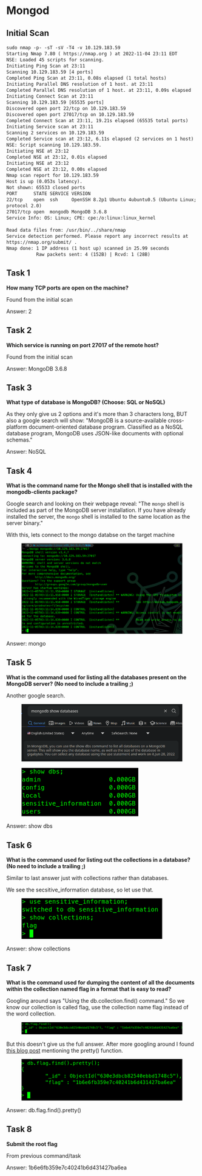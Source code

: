 # Mongod

## Initial Scan

```
sudo nmap -p- -sT -sV -T4 -v 10.129.183.59
Starting Nmap 7.80 ( https://nmap.org ) at 2022-11-04 23:11 EDT
NSE: Loaded 45 scripts for scanning.
Initiating Ping Scan at 23:11
Scanning 10.129.183.59 [4 ports]
Completed Ping Scan at 23:11, 0.08s elapsed (1 total hosts)
Initiating Parallel DNS resolution of 1 host. at 23:11
Completed Parallel DNS resolution of 1 host. at 23:11, 0.09s elapsed
Initiating Connect Scan at 23:11
Scanning 10.129.183.59 [65535 ports]
Discovered open port 22/tcp on 10.129.183.59
Discovered open port 27017/tcp on 10.129.183.59
Completed Connect Scan at 23:11, 19.21s elapsed (65535 total ports)
Initiating Service scan at 23:11
Scanning 2 services on 10.129.183.59
Completed Service scan at 23:12, 6.11s elapsed (2 services on 1 host)
NSE: Script scanning 10.129.183.59.
Initiating NSE at 23:12
Completed NSE at 23:12, 0.01s elapsed
Initiating NSE at 23:12
Completed NSE at 23:12, 0.00s elapsed
Nmap scan report for 10.129.183.59
Host is up (0.053s latency).
Not shown: 65533 closed ports
PORT      STATE SERVICE VERSION
22/tcp    open  ssh     OpenSSH 8.2p1 Ubuntu 4ubuntu0.5 (Ubuntu Linux; protocol 2.0)
27017/tcp open  mongodb MongoDB 3.6.8
Service Info: OS: Linux; CPE: cpe:/o:linux:linux_kernel

Read data files from: /usr/bin/../share/nmap
Service detection performed. Please report any incorrect results at https://nmap.org/submit/ .
Nmap done: 1 IP address (1 host up) scanned in 25.99 seconds
           Raw packets sent: 4 (152B) | Rcvd: 1 (28B)
```

## Task 1

**How many TCP ports are open on the machine?**

Found from the initial scan

Answer: 2

## Task 2

**Which service is running on port 27017 of the remote host?**

Found from the initial scan

Answer: MongoDB 3.6.8

## Task 3

**What type of database is MongoDB? (Choose: SQL or NoSQL)**

As they only give us 2 options and it's more than 3 characters long, BUT also a google search will show: "MongoDB is a source-available cross-platform document-oriented database program. Classified as a NoSQL database program, MongoDB uses JSON-like documents with optional schemas."

Answer: NoSQL

## Task 4

**What is the command name for the Mongo shell that is installed with the mongodb-clients package?**

Google search and looking on their webpage reveal: "The `mongo` shell is included as part of the MongoDB server installation. If you have already installed the server, the `mongo` shell is installed to the same location as the server binary."

With this, lets connect to the mongo databse on the target machine

<figure><img src="../../../../.gitbook/assets/image (427).png" alt=""><figcaption></figcaption></figure>

Answer: mongo

## Task 5

**What is the command used for listing all the databases present on the MongoDB server? (No need to include a trailing ;)**

Another google search.

<figure><img src="../../../../.gitbook/assets/image (18) (5).png" alt=""><figcaption></figcaption></figure>

<figure><img src="../../../../.gitbook/assets/image (112).png" alt=""><figcaption></figcaption></figure>

Answer: show dbs

## Task 6

**What is the command used for listing out the collections in a database? (No need to include a trailing ;)**

Similar to last answer just with collections rather than databases.

We see the secsitive\_information database, so let use that.

<figure><img src="../../../../.gitbook/assets/image (426) (1).png" alt=""><figcaption></figcaption></figure>

Answer: show collections

## Task 7

**What is the command used for dumping the content of all the documents within the collection named flag in a format that is easy to read?**

Googling around says "Using the db.collection.find() command." So we know our collection is called flag, use the collection name flag instead of the word collection.

<figure><img src="../../../../.gitbook/assets/image (425).png" alt=""><figcaption></figcaption></figure>

But this doesn't give us the full answer. After more googling around I found [this blog post](https://roytuts.com/how-to-make-output-mongodb-find-readable-in-shell/) mentioning the pretty() function.

<figure><img src="../../../../.gitbook/assets/image (424).png" alt=""><figcaption></figcaption></figure>

Answer: db.flag.find().pretty()



## Task 8

**Submit the root flag**

From previous command/task

Answer: 1b6e6fb359e7c40241b6d431427ba6ea
